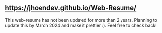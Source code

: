 ## https://jhoendev.github.io/Web-Resume/

This web-resume has not been updated for more than 2 years. Planning to update this by March 2024 and make it prettier :). Feel free to check back! 
